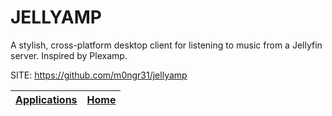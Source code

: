 # JELLYAMP
 
 A stylish, cross-platform desktop client for listening to music  from a Jellyfin server. Inspired by Plexamp.
 
 SITE: https://github.com/m0ngr31/jellyamp

 | [Applications](https://portable-linux-apps.github.io/apps.html) | [Home](https://portable-linux-apps.github.io)
 | --- | --- |
